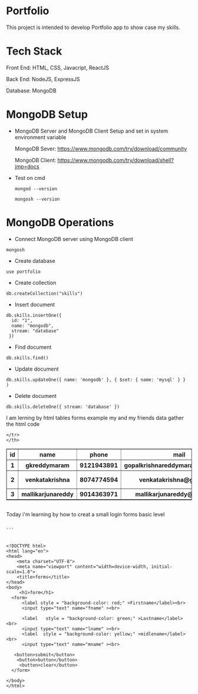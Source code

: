# Portfolio
This project is intended to develop Portfolio app to show case my skills.

# Tech Stack
Front End: HTML, CSS, Javacript, ReactJS

Back End: NodeJS, ExpressJS

Database: MongoDB

# MongoDB Setup
* MongoDB Server and MongoDB Client Setup and set in system environment variable

  MongoDB Sever: https://www.mongodb.com/try/download/community

  MongoDB Client: https://www.mongodb.com/try/download/shell?jmp=docs
* Test on cmd
  ```
  mongod --version
  ```
  ```
  mongosh --version
  ```
# MongoDB Operations
* Connect MongoDB server using MongoDB client
```
mongosh
```
* Create database
```
use portfolio
```
* Create collection
```
db.createCollection("skills")
```
* Insert document
```
db.skills.insertOne({
  id: "1",
  name: "mongodb",
  stream: "database"
 })
```
* Find document
```
db.skills.find()
```
* Update document
```
db.skills.updateOne({ name: 'mongodb' }, { $set: { name: 'mysql' } }
)
```
* Delete document
```
db.skills.deleteOne({ stream: 'database' })

```

I am lerning  by html tables forms
example my and my friends data gather the html code 
<!DOCTYPE html>
<html lang="en">
<head>
    <meta charset="UTF-8">
    <meta name="viewport" content="width=device-width, initial-scale=1.0">
    <title>table</title>
</head>
<body>

 <table  border = "1">
    <th>id</th>
    <th>name</th>
    <th>phone</th>
    <th>mail</th>
    <th>address</th>
  <tr>
    <th>1</th>
    <th>gkreddymaram</th>
    <th>9121943891</th>
    <th>gopalkrishnareddymaram@gmail.com</th>
    <th>tellabadu</th>

</tr>
   <tr>
    <th>2</th>
    <th>venkatakrishna</th>
    <th>8074774594</th>
    <th>venkatakrishna@gmail.com</th>
    <th>west kombalapadu</th>

</tr>
        <tr>
    <th>3</th>
    <th>mallikarjunareddy</th>
    <th> 9014363971 </th>
    <th>mallikarjunareddy@gmail.com</th>
    <th>donakonda</th>

</tr>
    
    </tr>
    </th>
 </table>
    
    
</body>
</html>

```
```
Today i'm learning by how to creat a small login  forms basic level
````

```


<!DOCTYPE html>
<html lang="en">
<head>
    <meta charset="UTF-8">
    <meta name="viewport" content="width=device-width, initial-scale=1.0">
    <title>forms</title>
</head>
<body>
     <h1>form</h1>
  <form>
      <label style = "background-color: red;" >Firstname</label><br>
      <input type="text" name="fname" ><br>
  
      <label   style = "background-color: green;" >Lastname</label><br>
      <input type="text" name="lname" ><br>
      <label  style = "background-color: yellow;" >midlename</label><br>
      <input type="text" name="mname" ><br>
      
   <button>submit</button>
    <button>button</button>
     <button>clear</button>
  </form> 
        
</body>
</html>


